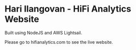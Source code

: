 # Hari Ilangovan - HiFi Analytics Website

Built using NodeJS and AWS Lightsail.

Please go to hifianalytics.com to see the live website.
